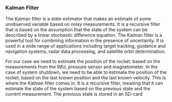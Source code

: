 ### Kalman Filter

The Kalman filter is a state estimator that makes an estimate of some unobserved variable based on noisy measurements.
It is a recursive filter that is based on the assumption that the state of the system can be described by a linear 
stochastic difference equation. The Kalman filter is a powerful tool for combining information in the presence of uncertainty.
It is used in a wide range of applications including target tracking, guidance and navigation systems, radar data processing, and satellite orbit determination.

For our case we need to estimate the position of the rocket, based on the measurements from the IMU, pressure sensor and magnetometer.
In the case of system shutdown, we need to be able to estimate the position of the rocket, based on the last known position and the
last known velocity. This is where the Kalman filter comes in. It is a recursive filter, meaning that it can estimate the state of the system
based on the previous state and the current measurement.
The previous state is stored in an SD-card

